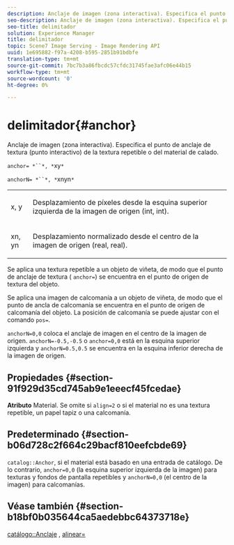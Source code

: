 ```yaml
---
description: Anclaje de imagen (zona interactiva). Especifica el punto de anclaje de textura (punto interactivo) de la textura repetible o del material de calado.
seo-description: Anclaje de imagen (zona interactiva). Especifica el punto de anclaje de textura (punto interactivo) de la textura repetible o del material de calado.
seo-title: delimitador
solution: Experience Manager
title: delimitador
topic: Scene7 Image Serving - Image Rendering API
uuid: 1e695882-f97a-4208-b595-2851b91bdbfe
translation-type: tm+mt
source-git-commit: 7bc7b3a86fbcdc57cfdc31745fae3afc06e44b15
workflow-type: tm+mt
source-wordcount: '0'
ht-degree: 0%

---
```



# delimitador{#anchor}

Anclaje de imagen (zona interactiva). Especifica el punto de anclaje de textura (punto interactivo) de la textura repetible o del material de calado.

`anchor= *``*, *`xy`*`

`anchorN= *``*, *`xnyn`*`

<table id="simpletable_1D8E91D8424A424787C4D20C9B040115"> 
 <tr class="strow"> 
  <td class="stentry"> <p><span class="varname"> x</span>,  <span class="varname"> y</span> </p></td> 
  <td class="stentry"> <p>Desplazamiento de píxeles desde la esquina superior izquierda de la imagen de origen (int, int). </p></td> 
 </tr> 
 <tr class="strow"> 
  <td class="stentry"> <p><span class="varname"> xn</span>,  <span class="varname"> yn</span> </p></td> 
  <td class="stentry"> <p>Desplazamiento normalizado desde el centro de la imagen de origen (real, real). </p></td> 
 </tr> 
</table>

Se aplica una textura repetible a un objeto de viñeta, de modo que el punto de anclaje de textura ( `anchor=`) se encuentra en el punto de origen de textura del objeto.

Se aplica una imagen de calcomanía a un objeto de viñeta, de modo que el punto de ancla de calcomanía se encuentra en el punto de origen de calcomanía del objeto. La posición de calcomanía se puede ajustar con el comando `pos=`.

`anchorN=0,0` coloca el anclaje de imagen en el centro de la imagen de origen. `anchorN=-0.5,-0.5` o  `anchor=0,0` está en la esquina superior izquierda y  `anchorN=0.5,0.5` se encuentra en la esquina inferior derecha de la imagen de origen.

## Propiedades {#section-91f929d35cd745ab9e1eeecf45fcedae}

**Atributo** Material. Se omite si `align=2` o si el material no es una textura repetible, un papel tapiz o una calcomanía.

## Predeterminado {#section-b06d728c2f664c29bacf810eefcbde69}

`catalog::Anchor`, si el material está basado en una entrada de catálogo. De lo contrario, `anchor=0,0` (la esquina superior izquierda de la imagen) para texturas y fondos de pantalla repetibles y `anchorN=0,0` (el centro de la imagen) para calcomanías.

## Véase también {#section-b18bf0b035644ca5aedebbc64373718e}

[catálogo::Anclaje](../../../../../ir-api/material-cat/image-rendering-api-ref/c-ir-material-catalog/c-ir-material-data-reference/r-ir-cat-anchor.md#reference-d9b1d49db1fc440686f64b84453297ab) ,  [alinear=](../../../../../ir-api/http-protocol/image-rendering-api-ref/c-ir-http-protocol-ref/c-ir-http-protocol-command-reference/r-ir-align.md#reference-4d63baa522ce42f9b15167ba34c5c6a7)

